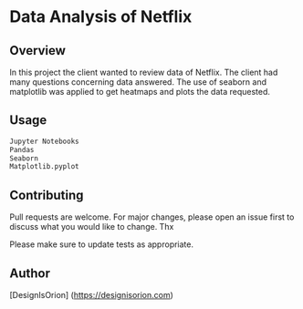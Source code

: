# Data Analysis of Netflix

## Overview

In this project the client wanted to review data of Netflix. The client had many questions concerning data answered. The use of seaborn and matplotlib was applied to get heatmaps and plots the data requested. 

## Usage

```python
Jupyter Notebooks
Pandas
Seaborn
Matplotlib.pyplot
```

## Contributing
Pull requests are welcome. For major changes, please open an issue first to discuss what you would like to change. Thx

Please make sure to update tests as appropriate.

## Author
[DesignIsOrion] (https://designisorion.com)

